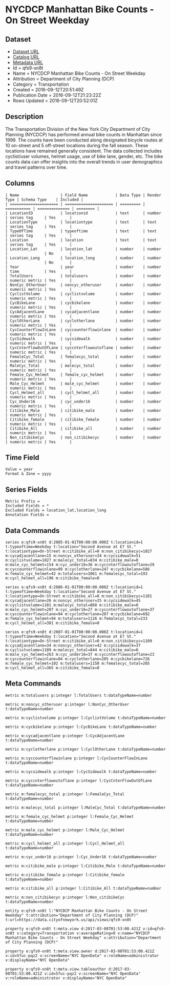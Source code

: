 # NYCDCP Manhattan Bike Counts - On Street Weekday

## Dataset

* [Dataset URL](https://data.cityofnewyork.us/api/views/qfs9-xn8t/rows.json?max_rows=100)
* [Catalog URL](https://catalog.data.gov/dataset/nycdcp-manhattan-bike-counts-on-street-weekday)
* [Metadata URL](https://data.cityofnewyork.us/api/views/qfs9-xn8t)
* Id = qfs9-xn8t
* Name = NYCDCP Manhattan Bike Counts - On Street Weekday
* Attribution = Department of City Planning (DCP)
* Category = Transportation
* Created = 2016-09-12T20:51:49Z
* Publication Date = 2016-09-12T21:23:22Z
* Rows Updated = 2016-09-12T20:52:01Z

## Description

The Transportation Division of the New York City Department of City Planning (NYCDCP) has performed annual bike counts in Manhattan since 1999. The counts have been conducted along designated bicycle routes at 10 on-street and 5 off-street locations during the fall season. These locations have remained generally consistent. The data collected includes cyclist/user volumes, helmet usage, use of bike lane, gender, etc. The bike counts data can offer insights into the overall trends in user demographics and travel patterns over time.

## Columns

```ls
| Name                  | Field Name            | Data Type | Render Type | Schema Type    | Included | 
| ===================== | ===================== | ========= | =========== | ============== | ======== | 
| LocationID            | locationid            | text      | number      | series tag     | Yes      | 
| LocationType          | locationtype          | text      | text        | series tag     | Yes      | 
| TypeOfTime            | typeoftime            | text      | text        | series tag     | Yes      | 
| Location              | location              | text      | text        | series tag     | Yes      | 
| Location_Lat          | location_lat          | number    | number      |                | No       | 
| Location_Long         | location_long         | number    | number      |                | No       | 
| Year                  | year                  | number    | number      | time           | Yes      | 
| TotalUsers            | totalusers            | number    | number      | numeric metric | Yes      | 
| NonCyc_OtherUser      | noncyc_otheruser      | number    | number      | numeric metric | Yes      | 
| CyclistVolume         | cyclistvolume         | number    | number      | numeric metric | Yes      | 
| CycBikeLane           | cycbikelane           | number    | number      | numeric metric | Yes      | 
| CycAdjacentLane       | cycadjacentlane       | number    | number      | numeric metric | Yes      | 
| CyclOtherLane         | cyclotherlane         | number    | number      | numeric metric | Yes      | 
| CycCounterFlowInLane  | cyccounterflowinlane  | number    | number      | numeric metric | Yes      | 
| CycSidewalk           | cycsidewalk           | number    | number      | numeric metric | Yes      | 
| CycCnterFlowOutOfLane | cyccnterflowoutoflane | number    | number      | numeric metric | Yes      | 
| FemaleCyc_Total       | femalecyc_total       | number    | number      | numeric metric | Yes      | 
| MaleCyc_Total         | malecyc_total         | number    | number      | numeric metric | Yes      | 
| Female_Cyc_Helmet     | female_cyc_helmet     | number    | number      | numeric metric | Yes      | 
| Male_Cyc_Helmet       | male_cyc_helmet       | number    | number      | numeric metric | Yes      | 
| Cycl_Helmet_all       | cycl_helmet_all       | number    | number      | numeric metric | Yes      | 
| Cyc_Under16           | cyc_under16           | number    | number      | numeric metric | Yes      | 
| Citibike_Male         | citibike_male         | number    | number      | numeric metric | Yes      | 
| Citibike_female       | citibike_female       | number    | number      | numeric metric | Yes      | 
| Citibike_All          | citibike_all          | number    | number      | numeric metric | Yes      | 
| Non_citibikeCyc       | non_citibikecyc       | number    | number      | numeric metric | Yes      | 
```

## Time Field

```ls
Value = year
Format & Zone = yyyy
```

## Series Fields

```ls
Metric Prefix = 
Included Fields = *
Excluded Fields = location_lat,location_long
Annotation Fields = 
```

## Data Commands

```ls
series e:qfs9-xn8t d:2005-01-01T00:00:00.000Z t:locationid=1 t:typeoftime=Weekday t:location="Second Avenue at E7 St." t:locationtype=On-Street m:citibike_all=0 m:non_citibikecyc=1027 m:cycadjacentlane=15 m:noncyc_otheruser=34 m:cycsidewalk=51 m:cyclistvolume=1027 m:malecyc_total=834 m:citibike_male=0 m:male_cyc_helmet=154 m:cyc_under16=36 m:cyccnterflowoutoflane=29 m:cyccounterflowinlane=99 m:cyclotherlane=247 m:cycbikelane=586 m:female_cyc_helmet=42 m:totalusers=1061 m:femalecyc_total=193 m:cycl_helmet_all=196 m:citibike_female=0

series e:qfs9-xn8t d:2006-01-01T00:00:00.000Z t:locationid=1 t:typeoftime=Weekday t:location="Second Avenue at E7 St." t:locationtype=On-Street m:citibike_all=0 m:non_citibikecyc=1101 m:cycadjacentlane=26 m:noncyc_otheruser=25 m:cycsidewalk=45 m:cyclistvolume=1101 m:malecyc_total=868 m:citibike_male=0 m:male_cyc_helmet=207 m:cyc_under16=27 m:cyccnterflowoutoflane=37 m:cyccounterflowinlane=94 m:cyclotherlane=207 m:cycbikelane=692 m:female_cyc_helmet=94 m:totalusers=1126 m:femalecyc_total=233 m:cycl_helmet_all=301 m:citibike_female=0

series e:qfs9-xn8t d:2007-01-01T00:00:00.000Z t:locationid=1 t:typeoftime=Weekday t:location="Second Avenue at E7 St." t:locationtype=On-Street m:citibike_all=0 m:non_citibikecyc=1109 m:cycadjacentlane=34 m:noncyc_otheruser=42 m:cycsidewalk=37 m:cyclistvolume=1109 m:malecyc_total=844 m:citibike_male=0 m:male_cyc_helmet=263 m:cyc_under16=37 m:cyccnterflowoutoflane=23 m:cyccounterflowinlane=84 m:cyclotherlane=205 m:cycbikelane=726 m:female_cyc_helmet=102 m:totalusers=1150 m:femalecyc_total=265 m:cycl_helmet_all=365 m:citibike_female=0
```

## Meta Commands

```ls
metric m:totalusers p:integer l:TotalUsers t:dataTypeName=number

metric m:noncyc_otheruser p:integer l:NonCyc_OtherUser t:dataTypeName=number

metric m:cyclistvolume p:integer l:CyclistVolume t:dataTypeName=number

metric m:cycbikelane p:integer l:CycBikeLane t:dataTypeName=number

metric m:cycadjacentlane p:integer l:CycAdjacentLane t:dataTypeName=number

metric m:cyclotherlane p:integer l:CyclOtherLane t:dataTypeName=number

metric m:cyccounterflowinlane p:integer l:CycCounterFlowInLane t:dataTypeName=number

metric m:cycsidewalk p:integer l:CycSidewalk t:dataTypeName=number

metric m:cyccnterflowoutoflane p:integer l:CycCnterFlowOutOfLane t:dataTypeName=number

metric m:femalecyc_total p:integer l:FemaleCyc_Total t:dataTypeName=number

metric m:malecyc_total p:integer l:MaleCyc_Total t:dataTypeName=number

metric m:female_cyc_helmet p:integer l:Female_Cyc_Helmet t:dataTypeName=number

metric m:male_cyc_helmet p:integer l:Male_Cyc_Helmet t:dataTypeName=number

metric m:cycl_helmet_all p:integer l:Cycl_Helmet_all t:dataTypeName=number

metric m:cyc_under16 p:integer l:Cyc_Under16 t:dataTypeName=number

metric m:citibike_male p:integer l:Citibike_Male t:dataTypeName=number

metric m:citibike_female p:integer l:Citibike_female t:dataTypeName=number

metric m:citibike_all p:integer l:Citibike_All t:dataTypeName=number

metric m:non_citibikecyc p:integer l:Non_citibikeCyc t:dataTypeName=number

entity e:qfs9-xn8t l:"NYCDCP Manhattan Bike Counts - On Street Weekday" t:attribution="Department of City Planning (DCP)" t:url=https://data.cityofnewyork.us/api/views/qfs9-xn8t

property e:qfs9-xn8t t:meta.view d:2017-03-08T01:53:00.421Z v:id=qfs9-xn8t v:category=Transportation v:averageRating=0 v:name="NYCDCP Manhattan Bike Counts - On Street Weekday" v:attribution="Department of City Planning (DCP)"

property e:qfs9-xn8t t:meta.view.owner d:2017-03-08T01:53:00.421Z v:id=5fuc-pqz2 v:screenName="NYC OpenData" v:roleName=administrator v:displayName="NYC OpenData"

property e:qfs9-xn8t t:meta.view.tableauthor d:2017-03-08T01:53:00.421Z v:id=5fuc-pqz2 v:screenName="NYC OpenData" v:roleName=administrator v:displayName="NYC OpenData"
```